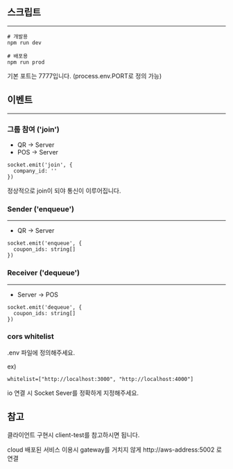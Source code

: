 ## 스크립트

---

```
# 개발용
npm run dev

# 배포용
npm run prod
```

기본 포트는 7777입니다. (process.env.PORT로 정의 가능)

## 이벤트

---

### 그룹 참여 ('join')

- QR -> Server
- POS -> Server

```
socket.emit('join', {
  company_id: ''
})
```

정상적으로 join이 되야 통신이 이루어집니다.

### Sender ('enqueue')

---

- QR -> Server

```
socket.emit('enqueue', {
  coupon_ids: string[]
})
```

### Receiver ('dequeue')

---

- Server -> POS

```
socket.emit('dequeue', {
  coupon_ids: string[]
})
```

### cors whitelist

.env 파일에 정의해주세요.

ex)

```
whitelist=["http://localhost:3000", "http://localhost:4000"]
```

io 연결 시 Socket Sever를 정확하게 지정해주세요.

## 참고

클라이언트 구현시 client-test를 참고하시면 됩니다.

cloud 배포된 서비스 이용시 gateway를 거치지 않게 http://aws-address:5002 로 연결
